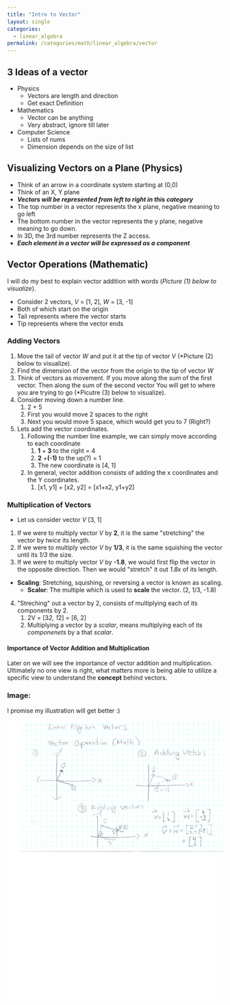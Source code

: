 ```yaml
---
title: "Intro to Vector"
layout: single
categories:
  - linear_algebra
permalink: /categories/math/linear_algebra/vector
---
```


## 3 Ideas of a vector
  - Physics
    - Vectors are length and direction
    - Get exact Definition
  - Mathematics
    - Vector can be anything
    - Very abstract, ignore till later
  - Computer Science
    - Lists of nums
    - Dimension depends on the size of list

## Visualizing Vectors on a Plane (Physics)
- Think of an arrow in a coordinate system starting at (0,0)
- Think of an X, Y plane
- *__Vectors will be represented from left to right in this category__*
- The top number in a vector represents the x plane, negative meaning to go left
- The bottom number in the vector represents the y plane, negative meaning to go down.
- In 3D, the 3rd number represents the Z access.
- *__Each element in a vector will be expressed as a component__*

## Vector Operations (Mathematic)
I will do my best to explain vector addition with words (*Picture (1) below to visualize*).
- Consider 2 vectors, *V* = [1, 2], *W* = [3, -1]
- Both of which start on the origin
- Tail represents where the vector starts
- Tip represents where the vector ends
### Adding Vectors
1. Move the tail of vector *W* and put it at the tip of vector *V* (*Picture (2) below to visualize).
2. Find the dimension of the vector from the origin to the tip of vector *W*
3. Think of vectors as movement. If you move along the sum of the first vector.
Then along the sum of the second vector
You will get to where you are trying to go
(*Picutre (3) below to visualize).
4. Consider moving down a number line.
   1. 2 + 5
   2. First you would move 2 spaces to the right
   3. Next you would move 5 space, which would get you to 7 (Right?)
5. Lets add the vector coordinates.
   1. Following the number line example, we can simply move according to each coordinate
      1. __1__ + __3__ to the right = 4
      2. __2__ +__(-1)__ to the up(?) = 1
      3. The new coordinate is [4, 1]
   2. In general, vector addition consists of adding the x coordinates and the Y coordinates.
      1. [x1, y1] + [x2, y2] = [x1+x2, y1+y2]

### Multiplication of Vectors
- Let us consider vector *V* [3, 1]
1. If we were to multiply vector *V* by __2__, it is the same "stretching" the vector by *twice* its length.
2. If we were to multiply vector *V* by __1/3__, it is the same squishing the vector until its *1/3* the size.
3. If we were to multiply vector *V* by __-1.8__, we would first flip the vector in the opposite direction.
Then we would "stretch" it out *1.8x* of its length.

* __Scaling__: Stretching, squishing, or reversing a vector is known as scaling.
  - __Scalor__: The multiple which is used to __scale__ the vector. (2, 1/3, -1.8)

4. "Streching" out a vector by 2, consists of multiplying each of its components by 2.
   1. 2V = [3*2, 1*2]  = [6, 2]
   2. Multiplying a vector by a *scalar*, means multiplying each of its *componenets* by a that *scalar*.

#### Importance of Vector Addition and Multiplication
Later on we will see the importance of vector addition and multiplication.
Ultimately no one view is right, what matters more is being able to utilize a specific view to understand the __concept__ behind vectors.

### Image:
I promise my illustration will get better :)

![Look](/assets/images/linear_algebra_vector.jpg)
